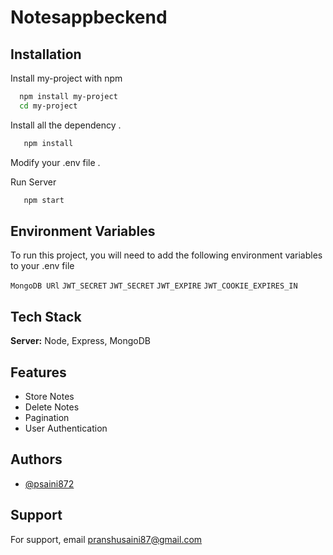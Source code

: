 # Notesappbeckend

## Installation

Install my-project with npm

```bash
  npm install my-project
  cd my-project
```

Install all the dependency .

```bash
   npm install
```

Modify your .env file .

Run Server

```bash
   npm start
```

## Environment Variables

To run this project, you will need to add the following environment variables to your .env file

`MongoDB URl`
`JWT_SECRET`
`JWT_SECRET`
`JWT_EXPIRE`
`JWT_COOKIE_EXPIRES_IN`

## Tech Stack

**Server:** Node, Express, MongoDB

## Features

- Store Notes
- Delete Notes
- Pagination
- User Authentication

## Authors

- [@psaini872](https://github.com/psaini872)

## Support

For support, email pranshusaini87@gmail.com
